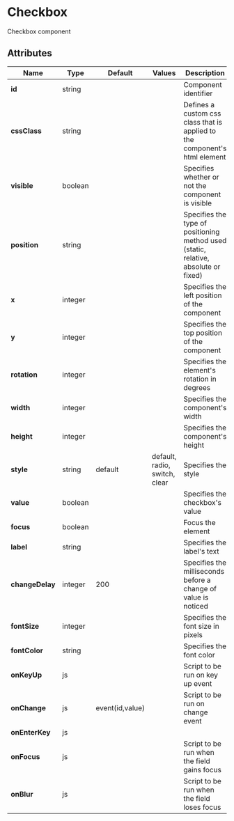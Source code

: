 
# Checkbox

Checkbox component
## Attributes

|Name|Type|Default|Values|Description|
|---|---|---|---|---|
|**id**|string|||Component identifier|
|**cssClass**|string|||Defines a custom css class that is applied to the component's html element|
|**visible**|boolean|||Specifies whether or not the component is visible|
|**position**|string|||Specifies the type of positioning method used (static, relative, absolute or fixed)|
|**x**|integer|||Specifies the left position of the component|
|**y**|integer|||Specifies the top position of the component|
|**rotation**|integer|||Specifies the element's rotation in degrees|
|**width**|integer|||Specifies the component's width|
|**height**|integer|||Specifies the component's height|
|**style**|string|default|default, radio, switch, clear|Specifies the style|
|**value**|boolean|||Specifies the checkbox's value|
|**focus**|boolean|||Focus the element|
|**label**|string|||Specifies the label's text|
|**changeDelay**|integer|200||Specifies the milliseconds before a change of value is noticed|
|**fontSize**|integer|||Specifies the font size in pixels|
|**fontColor**|string|||Specifies the font color|
|**onKeyUp**|js|||Script to be run on key up event|
|**onChange**|js|event(id,value)||Script to be run on change event|
|**onEnterKey**|js||||
|**onFocus**|js|||Script to be run when the field gains focus|
|**onBlur**|js|||Script to be run when the field loses focus|

